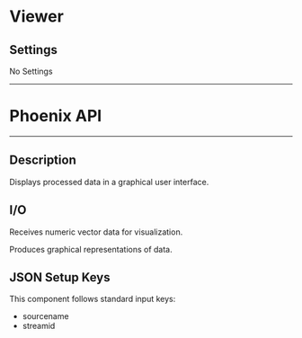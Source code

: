 # Viewer
## Settings
No Settings
___
# Phoenix API
___
## Description

Displays processed data in a graphical user interface.

## I/O

Receives numeric vector data for visualization.

Produces graphical representations of data.

## JSON Setup Keys

This component follows standard input keys:
- sourcename
- streamid